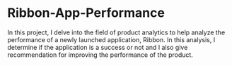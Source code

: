 # Ribbon-App-Performance
In this project, I delve into the field of product analytics to help analyze the performance of a newly launched application, Ribbon. In this analysis, I determine if the application is a success or not and I also give recommendation for improving the performance of the product.
